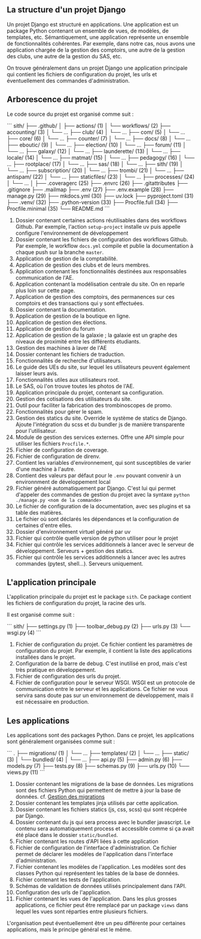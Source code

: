 ## La structure d'un projet Django

Un projet Django est structuré en applications.
Une application est un package Python 
contenant un ensemble de vues, de modèles, de templates, etc.
Sémantiquement, une application représente 
un ensemble de fonctionnalités cohérentes.
Par exemple, dans notre cas, nous avons une application
chargée de la gestion des comptoirs, une autre de la gestion
des clubs, une autre de la gestion du SAS, etc.

On trouve généralement dans un projet Django
une application principale qui contient les
fichiers de configuration du projet, 
les urls et éventuellement des commandes d'administration.

## Arborescence du projet

Le code source du projet est organisé comme suit :

<div class="annotate">
```
sith/
├── .github/
│   ├── actions/ (1)
│   └── workflows/ (2)
├── accounting/ (3)
│   └── ...
├── club/ (4)
│   └── ...
├── com/ (5)
│   └── ...
├── core/ (6)
│   └── ...
├── counter/ (7)
│   └── ...
├── docs/ (8)
│   └── ...
├── eboutic/ (9)
│   └── ...
├── election/ (10)
│   └── ...
├── forum/ (11)
│   └── ...
├── galaxy/ (12)
│   └── ...
├── launderette/ (13)
│   └── ...
├── locale/ (14)
│   └── ...
├── matmat/ (15)
│   └── ...
├── pedagogy/ (16)
│   └── ...
├── rootplace/ (17)
│   └── ...
├── sas/ (18)
│   └── ...
├── sith/ (19)
│   └── ...
├── subscription/ (20)
│   └── ...
├── trombi/ (21)
│   └── ...
├── antispam/ (22)
│   └── ...
├── staticfiles/ (23)
│   └── ...
├── processes/ (24)
│   └── ...
│
├── .coveragerc (25)
├── .envrc (26)
├── .gitattributes
├── .gitignore
├── .mailmap
├── .env (27)
├── .env.example (28)
├── manage.py (29)
├── mkdocs.yml (30)
├── uv.lock
├── pyproject.toml (31)
├── .venv/ (32)
├── .python-version (33)
├── Procfile.full (34)
├── Procfile.minimal (35)
└── README.md
```
</div>

1. Dossier contenant certaines actions réutilisables
   dans des workflows Github. Par exemple, l'action
   `setup-project` installe uv puis appelle
   configure l'environnement de développement
2. Dossier contenant les fichiers de configuration
   des workflows Github. 
   Par exemple, le workflow `docs.yml` compile
   et publie la documentation à chaque push sur la branche `master`.
3. Application de gestion de la comptabilité.
4. Application de gestion des clubs et de leurs membres.
5. Application contenant les fonctionnalités 
   destinées aux responsables communication de l'AE.
6. Application contenant la modélisation centrale du site.
   On en reparle plus loin sur cette page.
7. Application de gestion des comptoirs, des permanences
   sur ces comptoirs et des transactions qui y sont effectuées.
8. Dossier contenant la documentation.
9. Application de gestion de la boutique en ligne.
10. Application de gestion des élections.
11. Application de gestion du forum
12. Application de gestion de la galaxie ; la galaxie
    est un graphe des niveaux de proximité entre les différents
    étudiants.
13. Gestion des machines à laver de l'AE
14. Dossier contenant les fichiers de traduction.
15. Fonctionnalités de recherche d'utilisateurs.
16. Le guide des UEs du site, sur lequel les utilisateurs
    peuvent également laisser leurs avis.
17. Fonctionnalités utiles aux utilisateurs root.
18. Le SAS, où l'on trouve toutes les photos de l'AE.
19. Application principale du projet, contenant sa configuration. 
20. Gestion des cotisations des utilisateurs du site. 
21. Outil pour faciliter la fabrication des trombinoscopes de promo. 
22. Fonctionnalités pour gérer le spam. 
23. Gestion des statics du site. Override le système de statics de Django.
    Ajoute l'intégration du scss et du bundler js
    de manière transparente pour l'utilisateur. 
24. Module de gestion des services externes.
    Offre une API simple pour utiliser les fichiers `Procfile.*`.
25. Fichier de configuration de coverage. 
26. Fichier de configuration de direnv. 
27. Contient les variables d'environnement, qui sont susceptibles
    de varier d'une machine à l'autre.
28. Contient des valeurs par défaut pour le `.env`
    pouvant convenir à un environnment de développement local
29. Fichier généré automatiquement par Django. C'est lui
    qui permet d'appeler des commandes de gestion du projet
    avec la syntaxe `python ./manage.py <nom de la commande>`
30. Le fichier de configuration de la documentation,
    avec ses plugins et sa table des matières. 
31. Le fichier où sont déclarés les dépendances et la configuration
    de certaines d'entre elles.
32. Dossier d'environnement virtuel généré par uv
33. Fichier qui contrôle quelle version de python utiliser pour le projet
34. Fichier qui contrôle les services additionnels à lancer
    avec le serveur de développement. Serveurs + gestion des statics.
35. Fichier qui contrôle les services additionnels à lancer
    avec les autres commandes (pytest, shell…). Serveurs uniquement.

## L'application principale

L'application principale du projet est le package `sith`.
Ce package contient les fichiers de configuration du projet,
la racine des urls.

Il est organisé comme suit :

<div class="annotate">
```
sith/
├── settings.py (1)
├── toolbar_debug.py (2)
├── urls.py (3)
└── wsgi.py (4)
```
</div>

1. Fichier de configuration du projet.
   Ce fichier contient les paramètres de configuration du projet.
   Par exemple, il contient la liste des applications
   installées dans le projet.
2. Configuration de la barre de debug.
   C'est inutilisé en prod, mais c'est très pratique en développement.
3. Fichier de configuration des urls du projet.
4. Fichier de configuration pour le serveur WSGI.
   WSGI est un protocole de communication entre le serveur
   et les applications.
   Ce fichier ne vous servira sans doute pas sur un environnement
   de développement, mais il est nécessaire en production.

## Les applications

Les applications sont des packages Python.
Dans ce projet, les applications sont généralement organisées
comme suit :

<div class="annotate">
```
.
├── migrations/ (1)
│   └── ...
├── templates/ (2)
│   └── ...
├── static/ (3)
│   └── bundled/ (4)
│   └── ...
├── api.py (5)
├── admin.py (6)
├── models.py (7)
├── tests.py (8)
├── schemas.py (9)
├── urls.py (10)
└── views.py (11)
```
</div>

1. Dossier contenant les migrations de la base de données.
   Les migrations sont des fichiers Python qui permettent
   de mettre à jour la base de données.
   cf. [Gestion des migrations](../howto/migrations.md)
2. Dossier contenant les templates jinja utilisés par cette application.
3. Dossier contenant les fichiers statics (js, css, scss) qui sont récpérée par Django.
4. Dossier contenant du js qui sera process avec le bundler javascript. Le contenu sera automatiquement process et accessible comme si ça avait été placé dans le dossier `static/bundled`.
5. Fichier contenant les routes d'API liées à cette application
6. Fichier de configuration de l'interface d'administration.
   Ce fichier permet de déclarer les modèles de l'application
   dans l'interface d'administration.
7. Fichier contenant les modèles de l'application.
   Les modèles sont des classes Python qui représentent
   les tables de la base de données.
8. Fichier contenant les tests de l'application.
9. Schémas de validation de données utilisés principalement dans l'API.
10. Configuration des urls de l'application.
11. Fichier contenant les vues de l'application.
   Dans les plus grosses applications,
   ce fichier peut être remplacé par un package
   `views` dans lequel les vues sont réparties entre
   plusieurs fichiers.

L'organisation peut éventuellement être un peu différente
pour certaines applications, mais le principe
général est le même.
